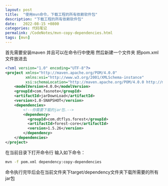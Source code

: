 ```yaml
---
layout: post
title:  "使用mvn命令，下载工程的所有依赖软件包"
description: "下载工程的所有依赖软件包"
date:   2022-08-15 +0800
categories: 代码笔记
permalink: /CodeNotes/mvn-copy-dependencies.html
tags: [mvn]
---
```


首先需要安装maven 并且可以在命令行中使用
然后新建一个文件夹 把pom.xml文件放进去

```xml
<?xml version="1.0" encoding="UTF-8"?>
<project xmlns="http://maven.apache.org/POM/4.0.0"
         xmlns:xsi="http://www.w3.org/2001/XMLSchema-instance"
         xsi:schemaLocation="http://maven.apache.org/POM/4.0.0 http://maven.apache.org/xsd/maven-4.0.0.xsd">
    <modelVersion>4.0.0</modelVersion>
    <groupId>com.fasnote</groupId>
    <artifactId>jarDownLoad</artifactId>
    <version>1.0-SNAPSHOT</version>
    <dependencies>
        <!--你需要下载的jar包.-->
        <dependency>
		  <groupId>com.dtflys.forest</groupId>
		  <artifactId>forest-core</artifactId>
		  <version>1.5.26</version>
		</dependency>
    </dependencies>
</project>
```

在当前目录下打开命令行
输入如下命令：

```bash
mvn -f pom.xml dependency:copy-dependencies
```

命令执行完毕后会在当前文件夹下target/dependency文件夹下载所需要的所有jar包